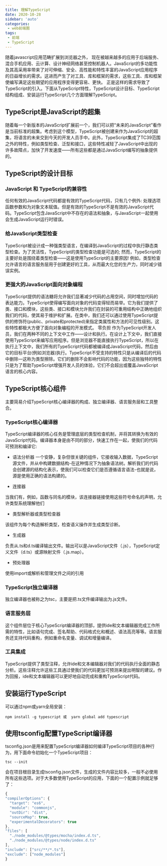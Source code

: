 ```yaml
---
title: 理解TypeScript
date: 2020-10-28
sidebar: 'auto'
categories:
 - web前端圈
tags:
 - 前端
 - TypeScript
---
```


随着javascript应用范畴扩展到浏览器之外， 现在被越来越多的应用于后端服务、混合手机应用、云计算、设计神经网络甚至控制机器人。JavaScript的多功能性及其高采用率带来了对可伸缩、安全、高性能和特性丰富的JavaScript应用程序的日益增长的需求。这进而产生了对工具、库和框架的需求，这些工具、库和框架使编写满足这些期望的应用程序变得更容易、更快。
正是这样的需求导致了TypeScript的引入。下面从TypeScript特性，TypeScript设计目标、TypeScript结构组成、安装运行TypeScript几个方面理解TypeScript。

## TypeScript是JavaScript的超集

随着每一个新版本的JavaScript扩展前一个，我们可以把“未来的JavaScript”看作是当前标准的超集。考虑到这个模型，TypeScript被创建来作为JavaScript的超集，将语言的未来交到今天的开发人员手中。此外，TypeScript集成了TC39范围之外的特性，例如类型检查、泛型和接口，这些特性减轻了JavaScript中出现的许多故障点，加快了开发速度——所有这些都是通过JavaScript编写的抽象提供的。

## TypeScript的设计目标

### JavaScript 和 TypeScript的兼容性

任何有效的JavaScript代码都是有效的TypeScript代码，只有几个例外: 处理选项函数参数和为对象文本赋值。但是有效的TypeScript不是有效的JavaScript代码。TypeScript包含JavaScript中不存在的语法和抽象，与JavaScript一起使用会生成JavaScript运行时错误。

### 给JavaScript类型检查

TypeScript被设计成一种强类型语言，在编译到JavaScript的过程中执行静态类型检查。为了灵活性，TypeScript的类型检查功能是可选的; 然而，TypeScript的主要好处是围绕着类型检查——这是使用TypeScript的主要原因! 例如，类型检查允许语言的语言服务层用于创建更好的工具，从而最大化您的生产力，同时减少错误实例。

### 更强大的JavaScript面向对象编程

 TypeScript提供的语法糖将允许我们显著减少代码的占用空间，同时增加代码的表达能力。TypeScript使得编写面向对象的代码变得轻而易举。它为我们提供了类、接口和模块，这些类、接口和模块允许我们在封装的可重用结构中正确地组织我们的代码，使其易于维护和扩展。在类中，我们还可以通过使用TypeScript提供的修饰符(public、private和protected)来指定类属性和方法的可见性级别。这些特性都极大方便了面向对象编程的开发模式。
 零负担
 作为TypeScript开发人员，我们在两种不同的上下文中工作——设计和执行。在设计上下文中，我们直接使用TypeScript来编写应用程序。但是浏览器不能直接执行TypeScript，所以在执行上下文中，我们所有的TypeScript代码都被编译成JavaScript代码，然后由它的目标平台(例如浏览器)执行。TypeScript不受支持的特性只是从编译后的代码中删除—这称为类型擦除。它们的删除不会影响代码的功能，因为这些独特的特性只是为了帮助TypeScript增强开发人员的体验，它们不会超出或覆盖JavaScript语言的核心内容。


## TypeScript核心组件

主要简易介绍TypeScript核心编译器的构成、独立编译器、语言服务层和工具整合。

### TypeScript核心编译器

 TypeScript编译器的核心任务是管理底层的类型检查机制，并将其转换为有效的JavaScript代码。编译器本身是由不同的部分，快速工作在一起，使我们的代码可预测和编译它:

 * 语法分析器
一个安静，复杂但很关键的组件，它接收输入数据，TypeScript源文件，并从中构建数据结构-在这种情况下为抽象语法树。解析我们的代码会创建源的结构化表示，使我们可以检查它们是否遵循语言语法-也就是说，源是使用正确的语法构建的。

* 连接器

当我们有，例如，函数与同名的模块，该连接器链接使用这些符号命名的声明，允许类型系统理解他们

* 类型解析器或类型检查器

该组件为每个构造解析类型，检查语义操作并生成类型诊断。

* 生成器

负责从.ts和d.ts编译输出文件。输出可以是JavaScript文件（.js），TypeScript定义文件（d.ts）或源映射文件（.js.map）。

* 预处理器

使用import或解析和管理文件之间的引用

### TypeScript独立编译器

 独立编译器也被称之为tsc，主要是把.ts文件编译输出为.js文件。

### 语言服务层

 这个组件层位于核心TypeScript编译器的顶部，提供ide和文本编辑器完成工作所需的特性，比如语句完成、签名帮助、代码格式化和概述、语法高亮等等。语言服务还支持代码重构，例如重命名变量、调试和增量编译。

### 工具集成

 TypeScript提供了类型注释，允许ide和文本编辑器对我们的代码执行全面的静态分析。这些注释允许这些工具通过使我们的代码更加可预测来提出明智的建议。作为回报，ide和文本编辑器可以更好地自动完成和重构TypeScript代码。

## 安装运行TypeScript

 可以通过npm或yarn全局安装：

``` shell
npm install -g typescript 或  yarn global add typescript
```

## 使用tsconfig配置TypeScript编译器

 tsconfig.json是用来配置TypeScript编译器如何编译TypeScript项目的各种行为，用下面命令初始化一个TypeScript项目：

 ``` shell
 tsc --init
 ```

  会在项目根目录生成tsconfig.json文件，生成的文件内容比较多，一般不必使用所有这些选项。对于大多数使用TypeScript的应用，下面的一个配置示例就足够了：

  ``` js
  {
  "compilerOptions": {
    "target": "es6",
    "module": "commonjs",
    "outDir": "dist",
    "sourceMap": true,
    "experimentalDecorators": true
  },
  "files": [
    "./node_modules/@types/mocha/index.d.ts",
    "./node_modules/@types/node/index.d.ts"
  ],
  "include": ["src/**/*.ts"],
  "exclude": ["node_modules"]
}
  ```